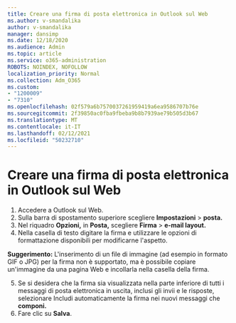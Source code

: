 ```yaml
---
title: Creare una firma di posta elettronica in Outlook sul Web
ms.author: v-smandalika
author: v-smandalika
manager: dansimp
ms.date: 12/18/2020
ms.audience: Admin
ms.topic: article
ms.service: o365-administration
ROBOTS: NOINDEX, NOFOLLOW
localization_priority: Normal
ms.collection: Adm_O365
ms.custom:
- "1200009"
- "7310"
ms.openlocfilehash: 02f579a6b7570037261959419a6ea9586707b76e
ms.sourcegitcommit: 2f39850ac0fba9fbeba9b8b7939ae79b505d3b67
ms.translationtype: MT
ms.contentlocale: it-IT
ms.lasthandoff: 02/12/2021
ms.locfileid: "50232710"
---
```

# <a name="create-an-email-signature-in-outlook-on-the-web"></a>Creare una firma di posta elettronica in Outlook sul Web

1. Accedere a Outlook sul Web.
2. Sulla barra di spostamento superiore scegliere **Impostazioni**  >  **posta.**
3. Nel riquadro **Opzioni,** in **Posta,** scegliere **Firma**  >  **e-mail layout.**
4. Nella casella di testo digitare la firma e utilizzare le opzioni di formattazione disponibili per modificarne l'aspetto.

**Suggerimento:** L'inserimento di un file di immagine (ad esempio in formato GIF o JPG) per la firma non è supportato, ma è possibile copiare un'immagine da una pagina Web e incollarla nella casella della firma.

5. Se si desidera che la firma sia visualizzata nella parte inferiore di tutti i messaggi di posta elettronica in uscita, inclusi gli invii e le risposte, selezionare Includi automaticamente la firma nei nuovi messaggi che **componi.**
6. Fare clic su **Salva**.
